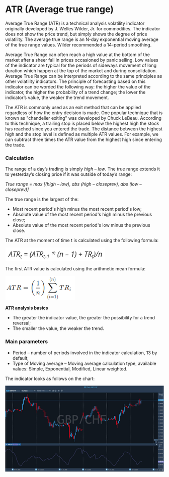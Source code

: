 # ATR \(Average true range\)

Average True Range \(ATR\) is a technical analysis volatility indicator originally developed by J. Welles Wilder, Jr. for commodities. The indicator does not show the price trend, but simply shows the degree of price volatility. The average true range is an N-day exponential moving average of the true range values. Wilder recommended a 14-period smoothing.

Average True Range can often reach a high value at the bottom of the market after a sheer fall in prices occasioned by panic selling. Low values of the indicator are typical for the periods of sideways movement of long duration which happen at the top of the market and during consolidation. Average True Range can be interpreted according to the same principles as other volatility indicators. The principle of forecasting based on this indicator can be worded the following way: the higher the value of the indicator, the higher the probability of a trend change; the lower the indicator’s value, the weaker the trend movement.

The  ATR is commonly used as an exit method that can be applied regardless of how the entry decision is made. One popular technique that is known as "chandelier exiting" was developed by Chuck LeBeau. According to this technique, a trailing stop is placed below the highest high the stock has reached since you entered the trade. The distance between the highest high and the stop level is defined as multiple ATR values. For example, we can subtract three times the ATR value from the highest high since entering the trade.

### Calculation

The range of a day’s trading is simply _high – low_. The true range extends it to yesterday’s closing price if it was outside of today’s range:

_True range = max \[\(high – low\), abs \(high – closeprev\), abs \(low – closeprev\)\]_

The true range is the largest of the:

* Most recent period's high minus the most recent period's low;
* Absolute value of the most recent period's high minus the previous close;
* Absolute value of the most recent period's low minus the previous close.

The ATR at the moment of time t is calculated using the following formula:

![](../../../../.gitbook/assets/image%20%2844%29.png)

The first ATR value is calculated using the arithmetic mean formula:

![](../../../../.gitbook/assets/image%20%2841%29.png)

**ATR analysis basics**

* The greater the indicator value, the greater the possibility for a trend reversal;
* The smaller the value, the weaker the trend.

### Main parameters

* Period – number of periods involved in the indicator calculation, 13 by default;
* Type of Moving average – Moving average calculation type, available values: Simple, Exponential, Modified, Linear weighted.

The indicator looks as follows on the chart:

![](../../../../.gitbook/assets/atr%20%285%29.jpg)

